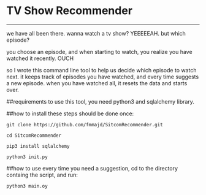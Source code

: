 # TV Show Recommender
---
we have all been there. wanna watch a tv show? YEEEEEAH. but which episode? 

you choose an episode, and when starting to watch, you realize you have watched it recently. OUCH

so I wrote this command line tool to help us decide which episode to watch next. it keeps track of episodes you have watched, and every time suggests a new episode. when you have watched all, it resets the data and starts over.

##requirements
to use this tool, you need python3 and sqlalchemy library.

##how to install
these steps should be done once:


```git clone https://github.com/fmmajd/SitcomRecommender.git```

```cd SitcomRecommender```

```pip3 install sqlalchemy```

```python3 init.py```

##how to use
every time you need a suggestion, cd to the directory containg the script, and run:

```python3 main.oy```